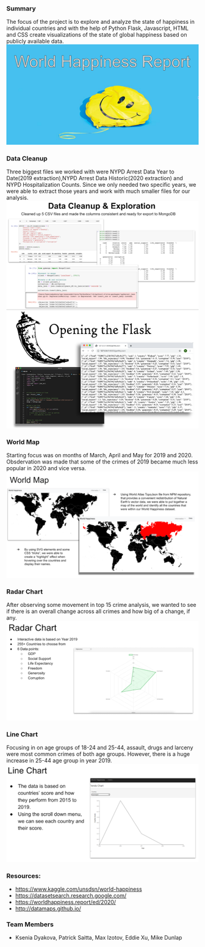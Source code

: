 ### Summary 
The focus of the project is to explore and analyze the state of happiness in individual countries and with the help of Python Flask, Javascript, HTML and CSS create visualizations of the state of global happiness based on publicly available data.  
![logo](https://github.com/kseniadyakova10/2019WH_Group_Project/blob/main/static/image/wh_logo.png?raw=true)

### Data Cleanup 
Three biggest files we worked with were NYPD Arrest Data Year to Date(2019 extraction),NYPD Arrest Data Historic(2020 extraction) and NYPD Hospitalization Counts. Since we only needed two specific years, we were able to extract those years and work with much smaller files for our analysis.
![Data_cleanup](https://github.com/kseniadyakova10/2019WH_Group_Project/blob/main/static/image/data_cleanup.png?raw=true)
![flask](https://github.com/kseniadyakova10/2019WH_Group_Project/blob/main/static/image/flask_app.png?raw=true)

### World Map
Starting focus was on months of March, April and May for 2019 and 2020. Obsdervation was made that some of the crimes of 2019 became much less popular in 2020 and vice versa.
![world map](https://github.com/kseniadyakova10/2019WH_Group_Project/blob/main/static/image/world_map.png?raw=true)

### Radar Chart
After observing some movement in top 15 crime analysis, we wanted to see if there is an overall change across all crimes and how big of a change, if any.
![radar chart](https://github.com/kseniadyakova10/2019WH_Group_Project/blob/main/static/image/radar_chart.png?raw=true)

### Line Chart
Focusing in on age groups of 18-24 and 25-44, assault, drugs and larceny were most common crimes of both age groups. However, there is a huge increase in 25-44 age group in year 2019.
![line chart](https://github.com/kseniadyakova10/2019WH_Group_Project/blob/main/static/image/Line_chart.png?raw=true)

### Resources:
* https://www.kaggle.com/unsdsn/world-happiness
* https://datasetsearch.research.google.com/
* https://worldhappiness.report/ed/2020/
* http://datamaps.github.io/

### Team Members
* Ksenia Dyakova, Patrick Saitta, Max Izotov, Eddie Xu, Mike Dunlap

